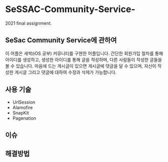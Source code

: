 # SeSSAC-Community-Service-
2021 final assignment.

## SeSac Community Service에 관하여
이 어플은 새싹(iOS 공부) 커뮤니티를 구현한 어플입니다. 간단한 회원가입 절차를 통해 아이디를 생성하고, 생성한 아이디를 통해 글을 작성하며, 다른 사람들이 작성한 글들을 볼 수 있습니다.
마음에 드는 게시글이 있으면 게시글에 댓글을 달 수 있으며, 자신이 작성한 게시글 그리고 댓글에 대하여 수정과 삭제가 가능합니다. 

## 사용 기술
* UrlSession
* Alamofire
* SnapKit
* Pagenation

## 이슈


## 해결방법
